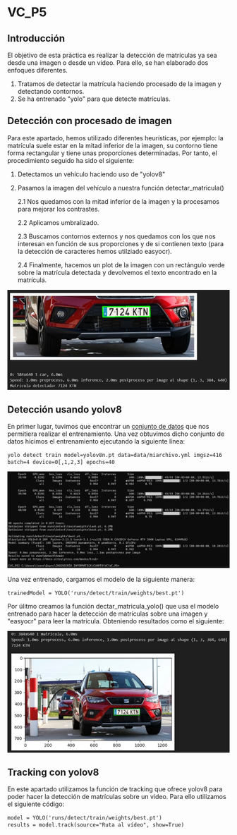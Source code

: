 # VC_P5

## Introducción 

El objetivo de esta práctica es realizar la detección de matrículas ya sea desde una imagen o desde un vídeo. Para ello, se han elaborado dos enfoques diferentes. 

1. Tratamos de detectar la matrícula haciendo procesado de la imagen y detectando contornos. 
2. Se ha entrenado "yolo" para que detecte matrículas.

## Detección con procesado de imagen

Para este apartado, hemos utilizado diferentes heurísticas, por ejemplo: la matrícula suele estar en la mitad inferior de la imagen, su contorno tiene forma rectangular y tiene unas proporciones determinadas. Por tanto, el procedimiento seguido ha sido el siguiente:

1. Detectamos un vehículo haciendo uso de "yolov8"
2. Pasamos la imagen del vehículo a nuestra función detectar_matricula()

    2.1 Nos quedamos con la mitad inferior de la imagen y la procesamos para mejorar los contrastes.
   
    2.2 Aplicamos umbralizado.
   
    2.3 Buscamos contornos externos y nos quedamos con los que nos interesan en función de sus proporciones y de si contienen texto (para la detección de caracteres hemos utilziado easyocr).
   
    2.4 Finalmente, hacemos un plot de la imagen con un rectángulo verde sobre la matrícula detectada y devolvemos el texto encontrado en la matrícula.

![Resultado de la detección](https://github.com/ivanom2002/VC_P5/blob/main/resultadoManual.jpg)

## Detección usando yolov8

En primer lugar, tuvimos que encontrar un [conjunto de datos](https://github.com/ivanom2002/VC_P5/edit/main/dataset) que nos permitiera realizar el entrenamiento. Una vez obtuvimos dicho conjunto de datos hicimos el entrenamiento ejecutando la siguiente línea:

```
yolo detect train model=yolov8n.pt data=data/miarchivo.yml imgsz=416 batch=4 device=0[,1,2,3] epochs=40
```

![Resultado del entrenamiento](https://github.com/ivanom2002/VC_P5/blob/main/entrenamiento.jpg)

Una vez entrenado, cargamos el modelo de la siguiente manera:

```
trainedModel = YOLO('runs/detect/train/weights/best.pt')
```

Por úlitmo creamos la función dectar_matricula_yolo() que usa el modelo entrenado para hacer la detección de matrículas sobre una imagen y "easyocr" para leer la matrícula. Obteniendo resultados como el siguiente:

![Resultado de la detección](https://github.com/ivanom2002/VC_P5/blob/main/resultadoYolo.jpg)

## Tracking con yolov8

En este apartado utilizamos la función de tracking que ofrece yolov8 para poder hacer la detección de matrículas sobre un vídeo. Para ello utilizamos el siguiente código:

```
model = YOLO('runs/detect/train/weights/best.pt')
results = model.track(source="Ruta al vídeo", show=True)
```

